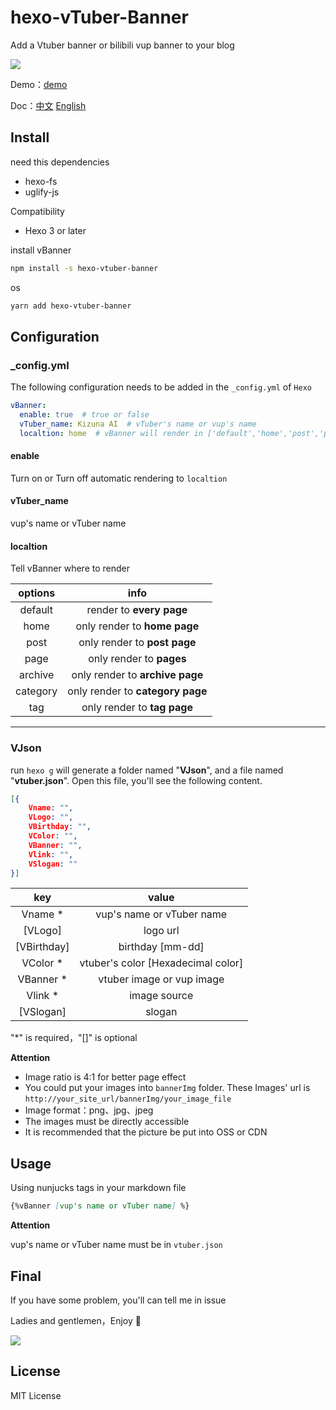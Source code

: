 # hexo-vTuber-Banner

Add a Vtuber banner or bilibili vup banner to your blog

![](https://static.xiaoblogs.cn/img/20210909151949.png)

Demo：[demo](https://mimonarchrd.gitee.io/passages/vTuber-demo/)

Doc：[中文](https://github.com/MIMONATCH/hexo-vtuber-banner/blob/main/README.md) [English](https://github.com/MIMONATCH/hexo-vtuber-banner/blob/main/doc/README.md)

## Install

need this dependencies

- hexo-fs
- uglify-js

Compatibility 

- Hexo 3 or later



install vBanner

```sh
npm install -s hexo-vtuber-banner
```

os

```sh
yarn add hexo-vtuber-banner
```

## Configuration

### _config.yml

The following configuration needs to be added in the `_config.yml` of `Hexo`

```yaml
vBanner:
  enable: true	# true or false
  vTuber_name: Kizuna AI  # vTuber's name or vup's name
  localtion: home  # vBanner will render in ['default','home','post','page','archive','category','tag'] pages
```

#### enable

Turn on or Turn off automatic rendering to `localtion`

#### vTuber_name

vup's name or vTuber name

#### localtion

Tell vBanner where to render

| options  |               info               |
| :------: | :------------------------------: |
| default  |     render to **every page**     |
|   home   |   only render to **home page**   |
|   post   |   only render to **post page**   |
|   page   |     only render to **pages**     |
| archive  | only render to **archive page**  |
| category | only render to **category page** |
|   tag    |   only render to **tag page**    |

------



### VJson

run `hexo g` will generate a folder named "**VJson**", and a file named "**vtuber.json**". Open this file, you'll see the following content.

```json
[{
    Vname: "",
    VLogo: "",
    VBirthday: "",
    VColor: "",
    VBanner: "",
    Vlink: "",
    VSlogan: ""
}]
```

|     key     |               value                |
| :---------: | :--------------------------------: |
|   Vname *   |     vup's name or vTuber name      |
|   [VLogo]   |              logo url              |
| [VBirthday] |          birthday [mm-dd]          |
|  VColor *   | vtuber's color [Hexadecimal color] |
|  VBanner *  |     vtuber image or vup image      |
|   Vlink *   |            image source            |
|  [VSlogan]  |               slogan               |

"*" is required，"[]" is optional

**Attention**

- Image ratio is 4:1 for better page effect
- You could put your images into `bannerImg` folder. These Images' url is `http://your_site_url/bannerImg/your_image_file`
- Image format：png、jpg、jpeg
- The images must be directly accessible
- It is recommended that the picture be put into OSS or CDN

## Usage

Using nunjucks tags in your markdown file

```markdown
{%vBanner [vup's name or vTuber name] %}
```

**Attention**

vup's name or vTuber name must be in `vtuber.json`

## Final

If you have some problem, you'll can tell me in issue

Ladies and gentlemen，Enjoy :beer:

![](https://static.xiaoblogs.cn/emoji/%E5%B0%8F%E5%B8%8C%E5%B0%8F%E6%A1%83_%E8%BF%99%E6%A0%B7%E9%82%A3%E6%A0%B7.png)

## License

MIT License